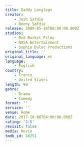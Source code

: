 ```yaml
---
title: Daddy Longlegs
creator:
    - Josh Safdie
    - Benny Safdie
release: 2009-05-16T00:00:00.000Z
studios:
    - Red Bucket Films
    - NASA Entertainment
    - Sophie Dulac Productions
original_title: ''
original_language: en
language:
    - English
country:
    - France
    - United States
length: 99
genre:
    - Drama
    - Comedy
format: ''
service: ''
venue: Home
date: 2017-10-06T04:00:00.000Z
rating: '3.5'
revisit: false
media: Movie
tmdb_id: 58251
---
```



